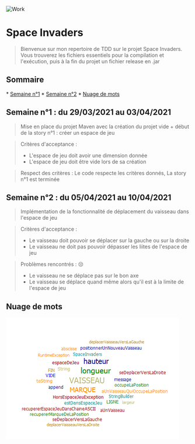 ![Work](https://img.shields.io/badge/Work%20%3A-in%20progress-blue)

<h1>Space Invaders</h1>

>Bienvenue sur mon repertoire de TDD sur le projet Space Invaders. Vous trouverez les fichiers essentiels pour la compilation et l'exécution, puis à la fin du projet un fichier release en .jar

<h2>Sommaire</h2>
    * <a href="#semaine1">Semaine n°1</a>
    * <a href="#semaine2">Semaine n°2</a>
    * <a href="#cloud">Nuage de mots</a>

<h2 id="semaine1">Semaine n°1 : du 29/03/2021 au 03/04/2021</h2>

> Mise en place du projet Maven avec la création du projet vide + début de la story n°1 : créer un espace de jeu

> Critères d'acceptance : 
> - L'espace de jeu doit avoir une dimension donnée 
> - L'espace de jeu doit être vide lors de sa création

> Respect des critères : 
> Le code respecte les critères donnés, La story n°1 est terminée

<h2 id="semaine2">Semaine n°2 : du 05/04/2021 au 10/04/2021</h2>

> Implémentation de la fonctionnalité de déplacement du vaisseau dans l'espace de jeu

> Critères d'acceptance :
> - Le vaisseau doit pouvoir se déplacer sur la gauche ou sur la droite
> - Le vaisseau ne doit pas pouvoir dépasser les liites de l'espace de jeu

> Problèmes rencontrés : :unamused:
> - Le vaisseau ne se déplace pas sur le bon axe
> - Le vaisseau se déplace quand même alors qu'il est à la limite de l'espace de jeu


<h2 id="cloud">Nuage de mots</h2>

![wordCloud](images/word_cloud.png)